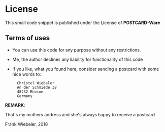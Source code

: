 # License

This small code snippet is published under the License of **POSTCARD-Ware**

## Terms of uses

* You can use this code for any purpose without any restrictions.
* Me, the author declines any liability for functionality of this code
* If you like, what you found here, consider sending a postcard with some nice words to:

        Christel Wiebeler
        An der Schmiede 38
        48432 Rheine
        Germany

**REMARK**:

That's my mothers address and she's always happy to receive a postcard

Frank Wiebeler, 2018